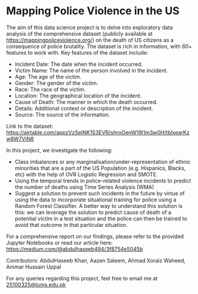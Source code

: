 # Mapping Police Violence in the US 

The aim of this data science project is to delve into exploratory data analysis of the comprehensive dataset (publicly available at https://mappingpoliceviolence.org/) on the death of US citizens as a consequence of police brutality. The dataset is rich in information, with 60+ features to work with. Key features of the dataset include:

- Incident Date: The date when the incident occurred.
- Victim Name: The name of the person involved in the incident.
- Age: The age of the victim.
- Gender: The gender of the victim.
- Race: The race of the victim.
- Location: The geographical location of the incident.
- Cause of Death: The manner in which the death occurred.
- Details: Additional context or description of the incident.
- Source: The source of the information.

Link to the dataset: https://airtable.com/appzVzSeINK1S3EVR/shroOenW19l1m3w0H/tblxearKzw8W7ViN8

In this project, we investigate the following:

- Class imbalances or any marginalisation/under-representation of ethnic minorities that are a part of the US Population (e.g. Hispanics, Blacks, etc) with the help of OVR Logistic Regression and SMOTE.
- Using the temporal trends in police-related violence incidents to predict the number of deaths using Time Series Analysis (WMA)
- Suggest a solution to prevent such incidents in the future by virtue of using the data to incorporate situational training for police using a Random Forest Classifier. A better way to understand this solution is this: we can leverage the solution to predict cause of death of a potential victim in a test situation and the police can then be trained to avoid that outcome in that particular situation.

For a comprehensive report on our findings, please refer to the provided Jupyter Notebooks or read our article here: https://medium.com/@abdulhaseeb494/3f8754e5045b

Contributors: AbdulHaseeb Khan, Aazen Saleem, Ahmad Xoraiz Waheed, Ammar Hussain Uppal

For any queries regarding this project, feel free to email me at 25100325@lums.edu.pk
